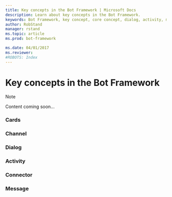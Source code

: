 ```yaml
---
title: Key concepts in the Bot Framework | Microsoft Docs
description: Learn about key concepts in the Bot Framework.
keywords: Bot Framework, key concept, core concept, dialog, activity, message, channel, connector
author: RobStand
manager: rstand
ms.topic: article
ms.prod: bot-framework

ms.date: 04/01/2017
ms.reviewer:
#ROBOTS: Index
---
```


# Key concepts in the Bot Framework

> [!NOTE]
> Content coming soon...


### Cards
### Channel
### Dialog
### Activity
### Connector
### Message
